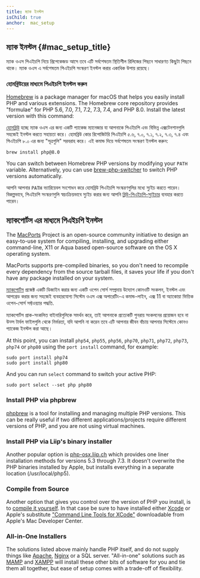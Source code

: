 ```yaml
---
title: ম্যাক ইনস্টল
isChild: true
anchor:  mac_setup
---
```


## ম্যাক ইনস্টল {#mac_setup_title}

ম্যাক ওএস পিএইচপি নিয়ে প্রিপেকেজড আসে তবে এটি সর্বশেষতম স্থিতিশীল রিলিজের পিছনে সাধারণত কিছুটা পিছনে থাকে। ম্যাক ওএস এ সর্বশেষতম পিএইচপি সংস্করণ ইনস্টল করার একাধিক উপায় রয়েছে। 

### হোমব্রিউয়ের মাধ্যমে পিএইচপি ইনস্টল করুন

[Homebrew] is a package manager for macOS that helps you easily install PHP and various extensions. The Homebrew core repository provides "formulae" for PHP 5.6, 7.0, 7.1, 7.2, 7.3, 7.4, and PHP 8.0. Install the latest version with this command:

[হোমব্রিউ][Homebrew] হচ্ছে ম্যাক ওএস এর জন্য একটি প্যাকেজ ম্যানেজার যা আপনাকে পিএইচপি এবং বিভিন্ন এক্সটেনশানগুলি সহজেই ইনস্টল করতে সহায়তা করে। হোমব্রিউ কোর রিপোজিটরি পিএইচপি ৫.৬, ৭.০, ৭.১, ৭.২, ৭.৩, ৭.৪ এবং পিএইচপি ৮.০ এর জন্য "সূত্রগুলি" সরবরাহ করে। এই কমান্ড দিয়ে সর্বশেষতম সংস্করণ ইনস্টল করুন:

```
brew install php@8.0
```

You can switch between Homebrew PHP versions by modifying your `PATH` variable. Alternatively, you can use [brew-php-switcher][brew-php-switcher] to switch PHP versions automatically.

আপনি আপনার `PATH` ভ্যারিয়েবল সংশোধন করে হোমব্রিউ পিএইচপি সংস্করণগুলির মধ্যে স্যুইচ করতে পারেন। বিকল্পভাবে, পিএইচপি সংস্করণগুলি স্বয়ংক্রিয়ভাবে স্যুইচ করার জন্য আপনি [ব্রিউ-পিএইচপি-স্যুইচার][brew-php-switcher] ব্যবহার করতে পারেন।

## ম্যাকপোর্টস এর মাধ্যমে পিএইচপি ইনস্টল

The [MacPorts] Project is an open-source community initiative to design an
easy-to-use system for compiling, installing, and upgrading either
command-line, X11 or Aqua based open-source software on the OS X operating
system.

MacPorts supports pre-compiled binaries, so you don't need to recompile every
dependency from the source tarball files, it saves your life if you don't
have any package installed on your system.

[ম্যাকপোর্টস][MacPorts] প্রজেক্ট একটি ডিজাইন করার জন্য একটি ওপেন সোর্স সম্প্রদায় উদ্যোগ
কোনওটি সংকলন, ইনস্টল এবং আপগ্রেড করার জন্য সহজেই ব্যবহারযোগ্য সিস্টেম
ওএস এক্স অপারেটিং-এ কমান্ড-লাইন, এক্স 11 বা অ্যাকোয়া ভিত্তিক ওপেন-সোর্স সফ্টওয়্যার
পদ্ধতি.

ম্যাকপোর্টস প্রাক-সংকলিত বাইনারিগুলিকে সমর্থন করে, তাই আপনাকে প্রত্যেকটি পুনরায় সংকলনের প্রয়োজন হবে না
উত্স টার্বল ফাইলগুলি থেকে নির্ভরতা, যদি আপনি না করেন তবে এটি আপনার জীবন বাঁচায়
আপনার সিস্টেমে কোনও প্যাকেজ ইনস্টল করা আছে।

At this point, you can install `php54`, `php55`, `php56`, `php70`, `php71`, `php72`, `php73`, `php74` or `php80` using the `port install` command, for example:

    sudo port install php74
    sudo port install php80

And you can run `select` command to switch your active PHP:

    sudo port select --set php php80

### Install PHP via phpbrew

[phpbrew] is a tool for installing and managing multiple PHP versions. This can be really useful if two different
applications/projects require different versions of PHP, and you are not using virtual machines.

### Install PHP via Liip's binary installer

Another popular option is [php-osx.liip.ch] which provides one liner installation methods for versions 5.3 through 7.3.
It doesn't overwrite the PHP binaries installed by Apple, but installs everything in a separate location (/usr/local/php5).

### Compile from Source

Another option that gives you control over the version of PHP you install, is to [compile it yourself][mac-compile].
In that case be sure to have installed either [Xcode][xcode-gcc-substitution] or Apple's substitute
["Command Line Tools for XCode"] downloadable from Apple's Mac Developer Center.

### All-in-One Installers

The solutions listed above mainly handle PHP itself, and do not supply things like [Apache][apache], [Nginx][nginx] or a SQL server.
"All-in-one" solutions such as [MAMP][mamp-downloads] and [XAMPP][xampp] will install these other bits of software for
you and tie them all together, but ease of setup comes with a trade-off of flexibility.

[Homebrew]: https://brew.sh/
[Homebrew PHP]: https://github.com/Homebrew/homebrew-php#installation
[MacPorts]: https://www.macports.org/install.php
[phpbrew]: https://github.com/phpbrew/phpbrew
[php-osx.liip.ch]: https://php-osx.liip.ch/
[mac-compile]: https://secure.php.net/install.macosx.compile
[xcode-gcc-substitution]: https://github.com/kennethreitz/osx-gcc-installer
["Command Line Tools for XCode"]: https://developer.apple.com/downloads
[apache]: https://httpd.apache.org/
[nginx]: https://www.nginx.com/
[mamp-downloads]: https://www.mamp.info/en/downloads/
[xampp]: https://www.apachefriends.org/index.html
[brew-php-switcher]: https://github.com/philcook/brew-php-switcher
